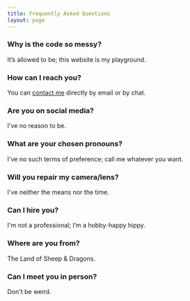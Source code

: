 ```yaml
---
title: Frequently Asked Questions
layout: page
---
```


### Why is the code so messy? ###

It’s allowed to be; this website is my playground.

### How can I reach you? ###

You can [contact me](https://martbetz.github.io/contact.html) directly by email or by chat. 

### Are you on social media? ###

I've no reason to be.

### What are your chosen pronouns? ###

I've no such terms of preference; call me whatever you want. 

### Will you repair my camera/lens? ###

I've neither the means nor the time.

### Can I hire you? ###

I'm not a professional; I’m a hobby-happy hippy.

### Where are you from? ###

The Land of Sheep & Dragons.

### Can I meet you in person? ###

Don't be weird.




